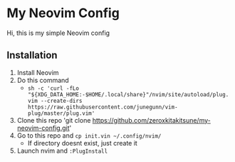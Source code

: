 # My Neovim Config

Hi, this is my simple Neovim config

## Installation

1. Install Neovim 
1. Do this command
	* `sh -c 'curl -fLo "${XDG_DATA_HOME:-$HOME/.local/share}"/nvim/site/autoload/plug.vim --create-dirs https://raw.githubusercontent.com/junegunn/vim-plug/master/plug.vim'`
1. Clone this repo 'git clone https://github.com/zeroxkitakitsune/my-neovim-config.git'
1. Go to this repo and `cp init.vin ~/.config/nvim/`
	* If directory doesnt exist, just create it
1. Launch nvim and `:PlugInstall`





















